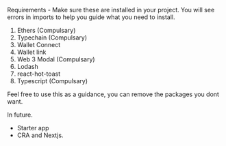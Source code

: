 Requirements - Make sure these are installed in your project. You will see errors in imports to help you guide what you need to install.

1. Ethers (Compulsary)
2. Typechain (Compulsary)
3. Wallet Connect
4. Wallet link
5. Web 3 Modal (Compulsary)
6. Lodash
7. react-hot-toast
8. Typescript (Compulsary)

Feel free to use this as a guidance, you can remove the packages you dont want.

In future.

- Starter app
- CRA and Nextjs.
